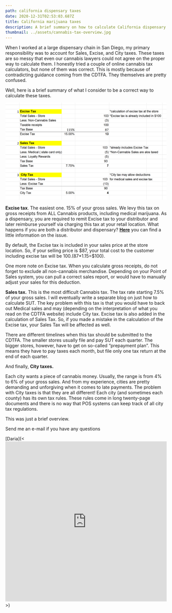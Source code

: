 ```yaml
---
path: california dispensary taxes
date: 2020-12-31T02:53:03.687Z
title: California marijuana taxes
description: A brief summary on how to calculate California dispensary taxes.
thumbnail: ../assets/cannabis-tax-overview.jpg
---
```

When I worked at a large dispensary chain in San Diego, my primary responsibility was to account for Sales, Excise, and City taxes. These taxes are so messy that even our cannabis lawyers could not agree on the proper way to calculate them. I honestly tried a couple of online cannabis tax calculators, but none of them was correct. This is mostly because of contradicting guidance coming from the CDTFA. They themselves are pretty confused.

Well, here is a brief summary of what I consider to be a correct way to calculate these taxes.

![example of California dispensary taxes - Excise, SUT and City](../assets/example-of-calculation-of-california-dispensary-taxes.png "visual example of how to calculate dispensary taxes")

**Excise tax**. The easiest one. 15% of your gross sales.  We levy this tax on gross receipts from ALL Cannabis products, including medical marijuana. As a dispensary, you are required to remit Excise tax to your distributor and later reimburse yourself via charging this tax at your retail location. What happens if you are both a distributor and dispensary? **[Here](https://redeyecpa.com/blog/how-to-calculate-california-cannabis-excise-tax/)** you can find a little information on the issue.

By default, the Excise tax is included in your sales price at the store location. So, if your selling price is $87, your total cost to the customer including excise tax will be $100. ($87*1.15=$100). 

One more note on Excise tax. When you calculate gross receipts, do not forget to exclude all non-cannabis merchandise. Depending on your Point of Sales system, you can pull a correct sales report, or would have to manually adjust your sales for this deduction.

**Sales tax.** This is the most difficult Cannabis tax. The tax rate starting 7.5% of your gross sales. I will eventually write a separate blog on just how to calculate SUT. The key problem with this tax is that you would have to back out Medical sales and may (depending on the interpretation of what you read on the CDTFA website) include City tax. Excise tax is also added in the calculation of Sales Tax. So, if you made a mistake in the calculation of the Excise tax, your Sales Tax will be affected as well. 

There are different timelines when this tax should be submitted to the CDTFA. The smaller stores usually file and pay SUT each quarter. The bigger stores, however, have to get on so-called “prepayment plan”. This means they have to pay taxes each month, but file only one tax return at the end of each quarter.

And finally, **City taxes.**

Each city wants a piece of cannabis money. Usually, the range is from 4% to 6% of your gross sales. And from my experience, cities are pretty demanding and unforgiving when it comes to late payments. The problem with City taxes is that they are all different! Each city (and sometimes each county) has its own tax rules. These rules come in long twenty-page documents and there is no way that POS systems can keep track of all city tax regulations.

This was just a brief overview. 

Send me an e-mail if you have any questions

[Daria](<<iframe src="https://castbox.fm/app/castbox/player/id3671287/id342094479?v=8.22.11&autoplay=0" frameborder="0" width="100%" height="500"></iframe>>)